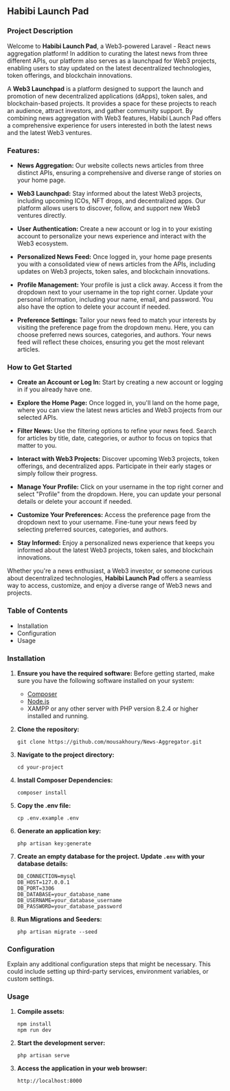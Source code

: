 ## Habibi Launch Pad

### Project Description

Welcome to **Habibi Launch Pad**, a Web3-powered Laravel - React news aggregation platform! In addition to curating the latest news from three different APIs, our platform also serves as a launchpad for Web3 projects, enabling users to stay updated on the latest decentralized technologies, token offerings, and blockchain innovations.

A **Web3 Launchpad** is a platform designed to support the launch and promotion of new decentralized applications (dApps), token sales, and blockchain-based projects. It provides a space for these projects to reach an audience, attract investors, and gather community support. By combining news aggregation with Web3 features, Habibi Launch Pad offers a comprehensive experience for users interested in both the latest news and the latest Web3 ventures.

### Features:

- **News Aggregation:** Our website collects news articles from three distinct APIs, ensuring a comprehensive and diverse range of stories on your home page.
  
- **Web3 Launchpad:** Stay informed about the latest Web3 projects, including upcoming ICOs, NFT drops, and decentralized apps. Our platform allows users to discover, follow, and support new Web3 ventures directly.

- **User Authentication:** Create a new account or log in to your existing account to personalize your news experience and interact with the Web3 ecosystem.

- **Personalized News Feed:** Once logged in, your home page presents you with a consolidated view of news articles from the APIs, including updates on Web3 projects, token sales, and blockchain innovations.

- **Profile Management:** Your profile is just a click away. Access it from the dropdown next to your username in the top right corner. Update your personal information, including your name, email, and password. You also have the option to delete your account if needed.

- **Preference Settings:** Tailor your news feed to match your interests by visiting the preference page from the dropdown menu. Here, you can choose preferred news sources, categories, and authors. Your news feed will reflect these choices, ensuring you get the most relevant articles.

### How to Get Started

- **Create an Account or Log In:** Start by creating a new account or logging in if you already have one.
  
- **Explore the Home Page:** Once logged in, you'll land on the home page, where you can view the latest news articles and Web3 projects from our selected APIs.

- **Filter News:** Use the filtering options to refine your news feed. Search for articles by title, date, categories, or author to focus on topics that matter to you.

- **Interact with Web3 Projects:** Discover upcoming Web3 projects, token offerings, and decentralized apps. Participate in their early stages or simply follow their progress.

- **Manage Your Profile:** Click on your username in the top right corner and select "Profile" from the dropdown. Here, you can update your personal details or delete your account if needed.

- **Customize Your Preferences:** Access the preference page from the dropdown next to your username. Fine-tune your news feed by selecting preferred sources, categories, and authors.

- **Stay Informed:** Enjoy a personalized news experience that keeps you informed about the latest Web3 projects, token sales, and blockchain innovations.

Whether you're a news enthusiast, a Web3 investor, or someone curious about decentralized technologies, **Habibi Launch Pad** offers a seamless way to access, customize, and enjoy a diverse range of Web3 news and projects.

### Table of Contents

- Installation
- Configuration
- Usage

### Installation

1. **Ensure you have the required software:**
   Before getting started, make sure you have the following software installed on your system:
   - [Composer](https://getcomposer.org/download/)
   - [Node.js](https://nodejs.org/en/download/)
   - XAMPP or any other server with PHP version 8.2.4 or higher installed and running.

2. **Clone the repository:**
   ```
   git clone https://github.com/mousakhoury/News-Aggregator.git
   ```

3. **Navigate to the project directory:**
   ```
   cd your-project
   ```

4. **Install Composer Dependencies:**
   ```
   composer install
   ```

5. **Copy the .env file:**
   ```
   cp .env.example .env
   ```

6. **Generate an application key:**
   ```
   php artisan key:generate
   ```

7. **Create an empty database for the project. Update `.env` with your database details:**

   ```
   DB_CONNECTION=mysql
   DB_HOST=127.0.0.1
   DB_PORT=3306
   DB_DATABASE=your_database_name
   DB_USERNAME=your_database_username
   DB_PASSWORD=your_database_password
   ```

8. **Run Migrations and Seeders:**
   ```
   php artisan migrate --seed
   ```

### Configuration

Explain any additional configuration steps that might be necessary. This could include setting up third-party services, environment variables, or custom settings.

### Usage

1. **Compile assets:**
   ```
   npm install
   npm run dev
   ```

2. **Start the development server:**
   ```
   php artisan serve
   ```

3. **Access the application in your web browser:**
   ```
   http://localhost:8000
   ```

